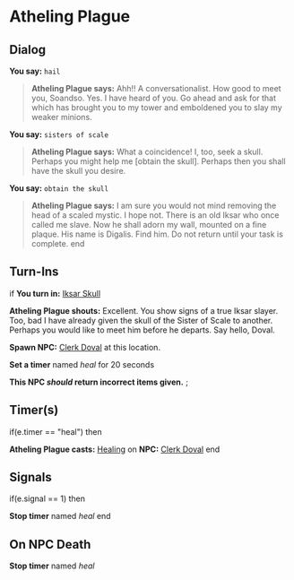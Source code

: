 # Atheling Plague



## Dialog

**You say:** `hail`



>**Atheling Plague says:** Ahh!! A conversationalist. How good to meet you, Soandso. Yes. I have heard of you. Go ahead and ask for that which has brought you to my tower and emboldened you to slay my weaker minions.

**You say:** `sisters of scale`



>**Atheling Plague says:** What a coincidence! I, too, seek a skull. Perhaps you might help me [obtain the skull]. Perhaps then you shall have the skull you desire.

**You say:** `obtain the skull`



>**Atheling Plague says:** I am sure you would not mind removing the head of a scaled mystic. I hope not. There is an old Iksar who once called me slave. Now he shall adorn my wall, mounted on a fine plaque. His name is Digalis. Find him. Do not return until your task is complete.
end

## Turn-Ins




if **You turn in:** [Iksar Skull](/item/12764)


**Atheling Plague shouts:** <span class="text-danger">Excellent. You show signs of a true Iksar slayer. Too, bad I have already given the skull of the Sister of Scale to another. Perhaps you would like to meet him before he departs. Say hello, Doval.</span>


**Spawn NPC:**  [Clerk Doval](/npc/87154) at this location.


**Set a timer** named *heal* for 20 seconds

**This NPC *should* return incorrect items given.**
;
## Timer(s)

if(e.timer == "heal") then


**Atheling Plague casts:** [Healing](/spell/12) on **NPC:**  [Clerk Doval](/npc/87154)
end

## Signals

if(e.signal == 1) then


**Stop timer** named *heal*
end

## On NPC Death

**Stop timer** named *heal*




